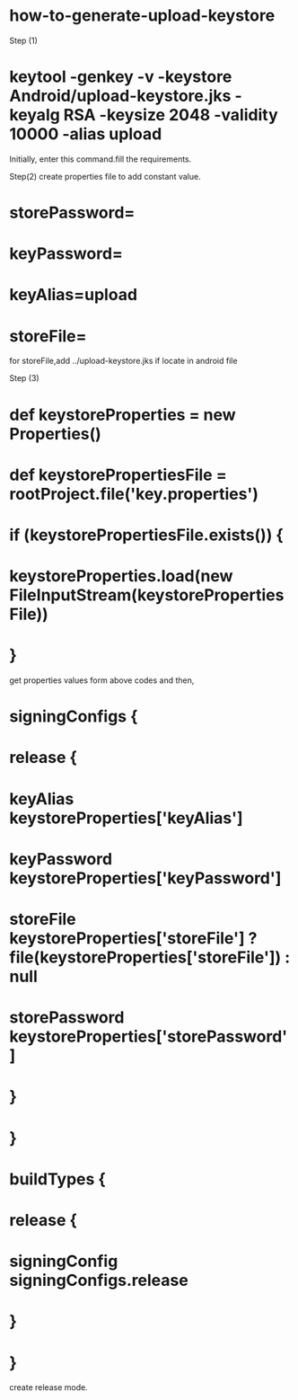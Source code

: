 # how-to-generate-upload-keystore


Step (1)
# keytool -genkey -v -keystore Android/upload-keystore.jks -keyalg RSA -keysize 2048 -validity 10000 -alias upload
Initially, enter this command.fill the requirements.

Step(2)
create properties file to add constant value.
# storePassword=<password-from-previous-step>
# keyPassword=<password-from-previous-step>
# keyAlias=upload
# storeFile=<keystore-file-location>

for storeFile,add ../upload-keystore.jks if locate in android file

Step (3)

# def keystoreProperties = new Properties()
#   def keystorePropertiesFile = rootProject.file('key.properties')
#   if (keystorePropertiesFile.exists()) {
#       keystoreProperties.load(new FileInputStream(keystorePropertiesFile))
#   }

get properties values form above codes and then,

#   signingConfigs {
#       release {
#           keyAlias keystoreProperties['keyAlias']
#           keyPassword keystoreProperties['keyPassword']
#           storeFile keystoreProperties['storeFile'] ? file(keystoreProperties['storeFile']) : null
#           storePassword keystoreProperties['storePassword']
#       }
#   }
#   buildTypes {
#       release {
#           signingConfig signingConfigs.release
#       }
#   }

create release mode.
